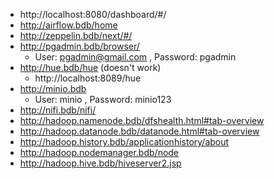    * http://localhost:8080/dashboard/#/
   * http://airflow.bdb/home
   * http://zeppelin.bdb/next/#/
   * http://pgadmin.bdb/browser/
      * User: pgadmin@gmail.com , Password: pgadmin
   * http://hue.bdb/hue (doesn't work)
      * http://localhost:8089/hue
   * http://minio.bdb
      * User: minio , Password: minio123
   * http://nifi.bdb/nifi/
   * http://hadoop.namenode.bdb/dfshealth.html#tab-overview
   * http://hadoop.datanode.bdb/datanode.html#tab-overview
   * http://hadoop.history.bdb/applicationhistory/about
   * http://hadoop.nodemanager.bdb/node
   * http://hadoop.hive.bdb/hiveserver2.jsp